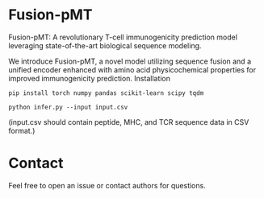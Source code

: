 # Fusion-pMT
Fusion-pMT: A revolutionary T-cell immunogenicity prediction model leveraging state-of-the-art biological sequence modeling.

We introduce Fusion-pMT, a novel model utilizing sequence fusion and a unified encoder enhanced with amino acid physicochemical properties for improved immunogenicity prediction.
Installation

    pip install torch numpy pandas scikit-learn scipy tqdm

    python infer.py --input input.csv

(input.csv should contain peptide, MHC, and TCR sequence data in CSV format.)

# Contact

Feel free to open an issue or contact authors for questions.
